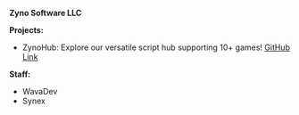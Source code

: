 **Zyno Software LLC**

**Projects:**
- ZynoHub: Explore our versatile script hub supporting 10+ games! [GitHub Link](https://github.com/Zyno-LLC/ZynoHub)

**Staff:**
- WavaDev
- Synex
